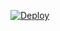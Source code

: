 [![Deploy](https://www.herokucdn.com/deploy/button.png)](https://dashboard.heroku.com/new?template=https://github.com/lu06a/lu06a)
